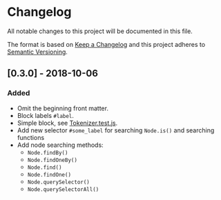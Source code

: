 # Changelog

All notable changes to this project will be documented in this file.

The format is based on [Keep a Changelog](http://keepachangelog.com/en/1.0.0/)
and this project adheres to [Semantic Versioning](http://semver.org/spec/v2.0.0.html).

## [0.3.0] - 2018-10-06

### Added

* Omit the beginning front matter.
* Block labels `#label`.
* Simple block, see [Tokenizer.test.js](./test/Tokenizer.test.js).
* Add new selector `#some_label` for searching `Node.is()` and searching functions
* Add node searching methods:
  * `Node.findBy()`
  * `Node.findOneBy()`
  * `Node.find()`
  * `Node.findOne()`
  * `Node.querySelector()`
  * `Node.querySelectorAll()`
